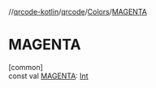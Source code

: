 //[qrcode-kotlin](../../../index.md)/[qrcode](../index.md)/[Colors](index.md)/[MAGENTA](-m-a-g-e-n-t-a.md)

# MAGENTA

[common]\
const val [MAGENTA](-m-a-g-e-n-t-a.md): [Int](https://kotlinlang.org/api/latest/jvm/stdlib/kotlin/-int/index.html)
